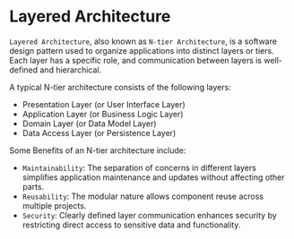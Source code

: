 # Layered Architecture

`Layered Architecture`, also known as `N-tier Architecture`, is a software design pattern used to organize applications into distinct layers or tiers. Each layer has a specific role, and communication between layers is well-defined and hierarchical.

A typical N-tier architecture consists of the following layers:

- Presentation Layer (or User Interface Layer)
- Application Layer (or Business Logic Layer)
- Domain Layer (or Data Model Layer)
- Data Access Layer (or Persistence Layer)

Some Benefits of an N-tier architecture include:

- `Maintainability`: The separation of concerns in different layers simplifies application maintenance and updates without affecting other parts.
- `Reusability`: The modular nature allows component reuse across multiple projects.
- `Security`: Clearly defined layer communication enhances security by restricting direct access to sensitive data and functionality.
